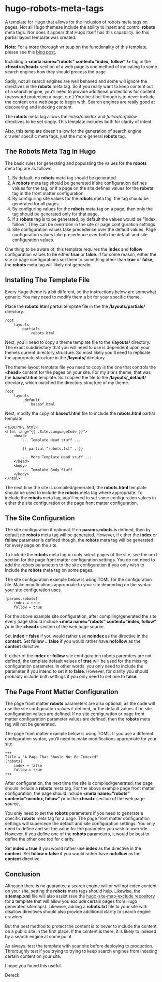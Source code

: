 # hugo-robots-meta-tags
A template for Hugo that allows for the inclusion of robots meta tags on pages. Not all Hugo themese include the ability to insert and control **robots** meta tags. Nor does it appear that Hugo itself has this capability. So this partial layout template was created.

**Note:** For a more thorough writeup on the functionality of this template, please see this [blog post](https://dereckcurry.com/posts/robots-meta-tags-in-hugo/).

Including a **\<meta name="robots" content="index, follow" /\>** tag in the **\<head\>\</head\>** section of a web page is one method of indicating to some search engines how they should process the page.

Sadly, not all search engines are well behaved and some will ignore the directives in the **robots** meta tag. So if you really want to keep content out of a search engine, you'll need to provide additional protections for content (password protecting a page, etc.) Your best bet though is to never include the content on a web page to begin with. Search engines are really good at discovering and indexing content.

The **robots** meta tag allows the _index/noindex_ and _follow/nofollow_ directives to be set singly. This template includes both for clarity of intent.

Also, this template doesn't allow for the generation of search engine crawler specific meta tags, just the more general **robots** tag.


## The Robots Meta Tag In Hugo

The basic rules for generating and populating the values for the **robots** meta tag are as follows:

1. By default, no **robots** meta tag should be generated.
2. A **robots** meta tag should be generated if site configuration defines values for the tag, or if a page on the site defines values for the **robots** tag in the front matter configuration.
3. By configuring site values for the **robots** meta tag, the tag should be generated for all pages.
4. By configuring values for the **robots** meta tag on a page, then only the tag should be generated only for that page.
5. If a **robots** tag is to be generated, by default the values would be "index, follow". They can be overriden in the site or page configuration settings.
6. Site configuration values take precedence over the default values. Page configuration values take precedence over both the default and site configuration values.

One thing to be aware of, this template requires the **index** and **follow** configuration values to be either **true** or **false**. If for some reason, either the site or page configurations set them to something other than **true** or **false**, the **robots** meta tag will likely not generate.


## Installing The Template File

Every Hugo theme is a bit different, so the instructions below are somewhat generic. You may need to modify them a bit for your specific theme.

Place the **robots.html** partial template file in the the **/layouts/partials/** directory.

```
root
    layouts
        partials
            robots.html
```

Next, you'll need to copy a theme template file to the **/layouts/** directory. The exact subdirectory that you will need to use is dependent upon your themes current directory structure. So most likely you'll need to replicate the approprate structure in the **/layouts/** directory.

The theme layout template file you need to copy is the one that controls the **\<head\>** content for the pages on your site. For my site's theme, that was the **baseof.html** template. So I copied the file to the **/layouts/_default/** directory, which matched the directory structure of my theme.

```
root
    layouts
        _default
            baseof.html
```

Next, modify the copy of **baseof.html** file to include the **robots.html** partial template.

```
<!DOCTYPE html>
<html lang="{{ .Site.LanguageCode }}">
    <head>
        ... Template Head stuff ...

        {{ partial "robots.txt" . }}

        ... More Template Head stuff ...
    </head>
    <body>
        ... Template Body Stuff
    </body>
</html>
```

The next time the site is compiled/generated, the **robots.html** template should be used to include the **robots** meta tag where appropriate. To include the **robots** meta tag, you'll need to set some configuration values in either the site configuration or the page front matter configuration.


## The Site Configuration

The site configuration if optional. If no **params.robots** is defined, then by default no **robots** meta tag will be generated. However, if either the **index** or **follow** parameter is defined though, the **robots** meta tag will be generated for every page on the site.

To include the **robots** meta tag on only select pages of the site, see the next section for the page front matter configuration settings. You do not need to add the *robots* parameters to the site configuration if you only wish to include the **robots** meta tag on some pages.

The site configuration example below is using TOML for the configuration file. Make modifications appropriate to your site depending on the syntax your site configuration uses.

```
[params.robots]
    index = true
    follow = true
```

For the above example site configuration, after compiling/generated the site every page should include **\<meta name="robots" content="index, follow" /\>** in the **\<head\>** section of the web page source.

Set **index = false** if you would rather use **noindex** as the directive in the **content**. Set **follow = false** if you would rather have **nofollow** as the **content** directive.

If either of the **index** or **follow** site configuration robots paremters are not defined, the template default values of **true** will be used for the missing configuration parameter. In other words, you only need to include the parameter if you intend to set it to **false**. However, for clarity you should probably include both settings if you only need to set one to **false**.


## The Page Front Matter Configuration

The page front matter **robots** parameters are also optional, as the code will use the site configuration values if defined, or the default values if no site configuration values are defined. If no site configuration or page front matter configuration parameter values are defined, then the **robots** meta tag will not be generated.

The page front matter example below is using TOML. If you use a different configuration syntax, you'll need to make modifications appropriate for your site.

```
+++
Title = "A Page That Should Not Be Indexed"
[robots]
    index = false
    follow = true
+++
```

After configuration, the next time the site is compiled/generated, the page should include a **robots** meta tag. For the above example page front matter configuration, the page should include **\<meta name="robots" content="noindex, follow" /\>** in the **\<head\>** section of the web page source.

You only need to set the **robots** parameters if you need to generate a specific **robots** meta tag for a page. The page front matter configuration settings will supercede the default and site configuration settings. You only need to define and set the value for the parameter you wish to override. However, if you define one of the **robots** parameters, it would be best to define the other one too for clarity.

Set **index = true** if you would rather use **index** as the directive in the **content**. Set **follow = false** if you would rather have **nofollow** as the **content** directive.


## Conclusion

Although there is no guarantee a search engine will or will not index content on your site, setting the **robots** meta tags should help. Likewise, the **sitemap.xml** file will also assist (see the [hugo-site-map-exclude repository](https://github.com/dereckcurry/hugo-sitemap-exclude) for a template that will allow you exclude certain pages from Hugo generated sitemaps). Likewise, adding a **robots.txt** file to your site with disallow directives should also provide additional clarity to search engine crawlers.

But the best method to protect the content is to never to include the content on a public site in the first place. If the content is there, it is likely to indexed by a search engine at some point.

As always, test the template with your site before deploying to production. Throroughly test if you trying to trying to keep search engines from indexing certain content on your site.

I hope you found this useful.

Dereck